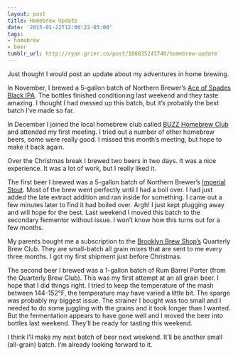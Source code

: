 ```yaml
---
layout: post
title: Homebrew Update
date: '2015-01-22T12:00:22-05:00'
tags:
- homebrew
- beer
tumblr_url: http://ryan.grier.co/post/108835241740/homebrew-update
---
```

Just thought I would post an update about my adventures in home brewing.

In November, I brewed a 5-gallon batch of Northern Brewer’s [Ace of Spades Black IPA](http://www.northernbrewer.com/ace-of-spades-black-ipa-recipe-kit). The bottles finished conditioning last weekend and they taste amazing. I thought I had messed up this batch, but it’s probably the best batch I’ve made so far.

In December I joined the local homebrew club called [BUZZ Homebrew Club](https://sites.google.com/site/buzzhomebrewclub/) and attended my first meeting. I tried out a number of other homebrew beers, some were really good. I missed this month’s meeting, but hope to make it back again.

Over the Christmas break I brewed two beers in two days. It was a nice experience. It was a lot of work, but I really liked it.

The first beer I brewed was a 5-gallon batch of Northern Brewer’s [Imperial Stout](http://www.northernbrewer.com/imperial-stout-extract-kit). Most of the brew went perfectly until I had a boil over. I had just added the late extract addition and ran inside for something. I came out a few minutes later to find it had boiled over. Argh! I just kept plugging away and will hope for the best. Last weekend I moved this batch to the secondary fermentor without issue. I won’t know how this turns out for a few months.

My parents bought me a subscription to the [Brooklyn Brew Shop’s](https://brooklynbrewshop.com) Quarterly Brew Club. They are small-batch all grain mixes that are sent to me every three months. I got my first shipment just before Christmas.

The second beer I brewed was a 1-gallon batch of Rum Barrel Porter (from the Quarterly Brew Club). This was my first attempt at an all grain beer. I hope that I did things right. I tried to keep the temperature of the mash between 144-152°F, the temperature may have varied a little bit. The sparge was probably my biggest issue. The strainer I bought was too small and I needed to do some juggling with the grains and it took longer than I wanted. But the fermentation appears to have gone well and I moved the beer into bottles last weekend. They’ll be ready for tasting this weekend.

I think I’ll make my next batch of beer next weekend. It’ll be another small (all-grain) batch. I’m already looking forward to it.
